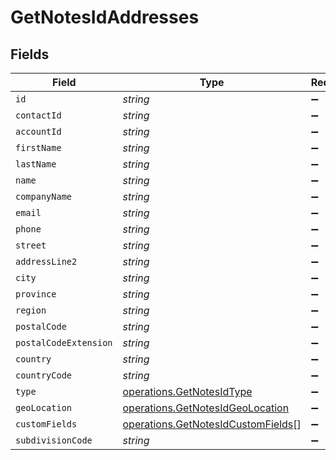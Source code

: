 # GetNotesIdAddresses


## Fields

| Field                                                                                    | Type                                                                                     | Required                                                                                 | Description                                                                              |
| ---------------------------------------------------------------------------------------- | ---------------------------------------------------------------------------------------- | ---------------------------------------------------------------------------------------- | ---------------------------------------------------------------------------------------- |
| `id`                                                                                     | *string*                                                                                 | :heavy_minus_sign:                                                                       | N/A                                                                                      |
| `contactId`                                                                              | *string*                                                                                 | :heavy_minus_sign:                                                                       | N/A                                                                                      |
| `accountId`                                                                              | *string*                                                                                 | :heavy_minus_sign:                                                                       | N/A                                                                                      |
| `firstName`                                                                              | *string*                                                                                 | :heavy_minus_sign:                                                                       | N/A                                                                                      |
| `lastName`                                                                               | *string*                                                                                 | :heavy_minus_sign:                                                                       | N/A                                                                                      |
| `name`                                                                                   | *string*                                                                                 | :heavy_minus_sign:                                                                       | N/A                                                                                      |
| `companyName`                                                                            | *string*                                                                                 | :heavy_minus_sign:                                                                       | N/A                                                                                      |
| `email`                                                                                  | *string*                                                                                 | :heavy_minus_sign:                                                                       | N/A                                                                                      |
| `phone`                                                                                  | *string*                                                                                 | :heavy_minus_sign:                                                                       | N/A                                                                                      |
| `street`                                                                                 | *string*                                                                                 | :heavy_minus_sign:                                                                       | N/A                                                                                      |
| `addressLine2`                                                                           | *string*                                                                                 | :heavy_minus_sign:                                                                       | N/A                                                                                      |
| `city`                                                                                   | *string*                                                                                 | :heavy_minus_sign:                                                                       | N/A                                                                                      |
| `province`                                                                               | *string*                                                                                 | :heavy_minus_sign:                                                                       | N/A                                                                                      |
| `region`                                                                                 | *string*                                                                                 | :heavy_minus_sign:                                                                       | N/A                                                                                      |
| `postalCode`                                                                             | *string*                                                                                 | :heavy_minus_sign:                                                                       | N/A                                                                                      |
| `postalCodeExtension`                                                                    | *string*                                                                                 | :heavy_minus_sign:                                                                       | N/A                                                                                      |
| `country`                                                                                | *string*                                                                                 | :heavy_minus_sign:                                                                       | N/A                                                                                      |
| `countryCode`                                                                            | *string*                                                                                 | :heavy_minus_sign:                                                                       | N/A                                                                                      |
| `type`                                                                                   | [operations.GetNotesIdType](../../models/operations/getnotesidtype.md)                   | :heavy_minus_sign:                                                                       | N/A                                                                                      |
| `geoLocation`                                                                            | [operations.GetNotesIdGeoLocation](../../models/operations/getnotesidgeolocation.md)     | :heavy_minus_sign:                                                                       | N/A                                                                                      |
| `customFields`                                                                           | [operations.GetNotesIdCustomFields](../../models/operations/getnotesidcustomfields.md)[] | :heavy_minus_sign:                                                                       | N/A                                                                                      |
| `subdivisionCode`                                                                        | *string*                                                                                 | :heavy_minus_sign:                                                                       | N/A                                                                                      |